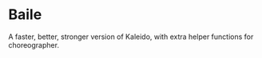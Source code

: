 # Baile

A faster, better, stronger version of Kaleido, with extra helper functions for choreographer.
